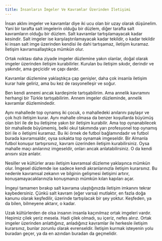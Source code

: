 ```yaml
---
title: İnsanların İmgeler Ve Kavramlar Üzerinden İletişimi
---
```


İnsan aklını imgeler ve kavramlar diye iki ucu olan bir uzay olarak düşünelim.
Yani bir tarafta salt imgelerin olduğu bir düzlem, diğer tarafta salt
kavramların olduğu bir düzlem. Salt kavramlar tartışılamayacak kadar kesindir.
Salt imgeler ise karşılaştırılamayacak kadar tekildir, o kadar tekildir ki
insan salt imge üzerinden kendisi ile dahi tartışamaz, iletişim kuramaz.
İletişim kavramsallaştıkça mümkün olur.

Ortak noktası daha ziyade imgeler düzlemine yakın olanlar, doğal olarak imgeler
üzerinden iletişim kurabilirler. Kurulan bu iletişim sıkıdır, derindir ve
yakındır, ama geçicidir ve çapı dardır.

Kavramlar düzlemine yaklaştıkça çap genişler, daha çok insanla iletişim kurar
hale geliriz, ama bu kez de rasyonelleşir ve soğur.

Ben kendi annemi ancak kardeşimle tartışabilirim. Ama annelik kavramını
herhangi bir Türkle tartışabilirim. Annem imgeler düzleminde, annelik kavramlar
düzlemindedir.

Aynı mahallede top oynamış iki çocuk, o mahalledeki anılarını paylaşır ve çok
hızlı iletişim kurar. Aynı mahalle olmasa da benzer koşullarda büyümüş olan
biri ile de bu iletişime yakın bir iletişim kurabilir. Ama top oynanabilecek
bir mahallede büyümemiş, belki okul takımında yarı profesyonel top oynamış biri
ile o iletişimi kuramaz. Bu iki örnek de futbol bağlamındadır ve futbol burada
kavramsaldır, oysa sokakta top oynamak imgeseldir. Bir Almanla futbol konuşur
tartışırsınız, kavram üzerinden iletişim kurabilirsiniz. Oysa mahalle maçı
anılarınız imgeseldir, onları ancak anlatabilirsiniz. O da kendi
anısını size anlatır.

Nesiller ve kültürler arası iletişim kavramsal düzleme yaklaşınca mümkün olur.
İmgesel düzlemde ise sadece kendi akranlarınızla iletişim kurarsınız. Bu
nedenle kavramsal zekanın ve bilginin gelişmesi iletişimi artırır,
konuşamayacaklarınızla konuşmanızı mümkün kılan kapıları açar.

İmgeyi tamamen bırakıp salt kavrama ulaştığınızda iletişim imkanını tekrar
kaybedersiniz. Çünkü salt kavram (eğer varsa) mutlaktır, en fazla doğa kanunu
olarak keşfedilir, üzerinde tartışılacak bir şey yoktur. Keşfeden, ya da bilen,
bilmeyene aktarır, o kadar.

Uzak kültürlerden de olsa insanın insanla kaçınılmaz ortak imgeleri vardır.
Hepimiz çilek yeriz mesela. Hadi çilek olmadı, su içeriz, nefes alırız. Ortak
imgeler üzerinden anlattığınız, anladığınız kavramlar ile herkesle iletişim
kurarsınız, bunlar zorunlu olarak evrenseldir. İletişim kurmak isteyenin yolu
buradan geçer, ya da en azından buradan da geçmelidir.
